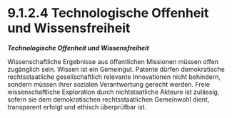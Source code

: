 # 9.1.2.4 Technologische Offenheit und Wissensfreiheit

_**Technologische Offenheit und Wissensfreiheit**_

Wissenschaftliche Ergebnisse aus öffentlichen Missionen müssen offen zugänglich sein. Wissen ist ein Gemeingut. Patente dürfen demokratische rechtsstaatliche gesellschaftlich relevante Innovationen nicht behindern, sondern müssen ihrer sozialen Verantwortung gerecht werden. Freie wissenschaftliche Exploration durch nichtstaatliche Akteure ist zulässig, sofern sie dem demokratischen rechtsstaatlichen Gemeinwohl dient, transparent erfolgt und ethisch überprüfbar ist.
